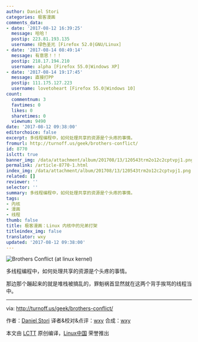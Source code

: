 ```yaml
---
author: Daniel Stori
categories: 极客漫画
comments_data:
- date: '2017-08-12 16:39:25'
  message: 哈哈！
  postip: 223.81.193.135
  username: 绿色圣光 [Firefox 52.0|GNU/Linux]
- date: '2017-08-14 08:49:14'
  message: 有意思！！！
  postip: 218.17.194.210
  username: alpha [Firefox 55.0|Windows XP]
- date: '2017-08-14 19:17:45'
  message: 直接打PP
  postip: 111.175.127.223
  username: lovetoheart [Firefox 55.0|Windows 10]
count:
  commentnum: 3
  favtimes: 0
  likes: 0
  sharetimes: 0
  viewnum: 9490
date: '2017-08-12 09:38:00'
editorchoice: false
excerpt: 多线程编程中，如何处理共享的资源是个头疼的事情。
fromurl: http://turnoff.us/geek/brothers-conflict/
id: 8770
islctt: true
banner_img: /data/attachment/album/201708/13/120543trm2o12c2cptvpj1.png.large.jpg
permalink: /article-8770-1.html
index_img: /data/attachment/album/201708/13/120543trm2o12c2cptvpj1.png.thumb.jpg
related: []
reviewer: ''
selector: ''
summary: 多线程编程中，如何处理共享的资源是个头疼的事情。
tags:
- 内核
- 漫画
- 线程
thumb: false
title: 极客漫画：Linux 内核中的兄弟打架
titleindex_img: false
translator: wxy
updated: '2017-08-12 09:38:00'
---
```


![Brothers Conflict (at linux kernel)](/data/attachment/album/201708/13/120543trm2o12c2cptvpj1.png)


多线程编程中，如何处理共享的资源是个头疼的事情。


那边那个蹦起来的就是堆栈被搞乱的，罪魁祸首显然就在这两个背手挨骂的线程当中。




---


via: <http://turnoff.us/geek/brothers-conflict/>


作者：[Daniel Stori](http://turnoff.us/about/) 译者&校对&点评：[wxy](https://github.com/wxy) 合成：[wxy](https://github.com/wxy)


本文由 [LCTT](https://github.com/LCTT/TranslateProject) 原创编译，[Linux中国](https://linux.cn/) 荣誉推出